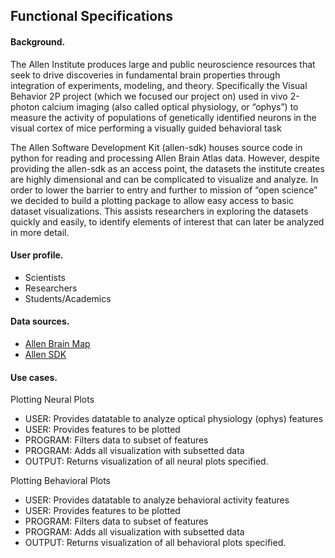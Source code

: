 ## Functional Specifications 

#### Background.

The Allen Institute produces large and public neuroscience resources that seek to drive discoveries in fundamental brain properties through integration of experiments, modeling, and theory. Specifically the Visual Behavior 2P project (which we focused our project on) used in vivo 2-photon calcium imaging (also called optical physiology, or “ophys”) to measure the activity of populations of genetically identified neurons in the visual cortex of mice performing a visually guided behavioral task 

The Allen Software Development Kit (allen-sdk) houses source code in python for reading and processing Allen Brain Atlas data. However, despite providing the allen-sdk as an access point, the datasets the institute creates are highly dimensional and can be complicated to visualize and analyze. In order to lower the barrier to entry and further to mission of “open science” we decided to build a plotting package to allow easy access to basic dataset visualizations. This assists researchers in exploring the datasets quickly and easily, to identify elements of interest that can later be analyzed in more detail.

#### User profile.

- Scientists
- Researchers
- Students/Academics
    
#### Data sources.

- [Allen Brain Map](https://portal.brain-map.org/)
- [Allen SDK](https://allensdk.readthedocs.io/en/latest/install.html)
    

#### Use cases.

Plotting Neural Plots
  - USER: Provides datatable to analyze optical physiology (ophys) features 
  - USER: Provides features to be plotted
  - PROGRAM: Filters data to subset of features
  - PROGRAM: Adds all visualization with subsetted data
  - OUTPUT: Returns visualization of all neural plots specified.

Plotting Behavioral Plots
  - USER: Provides datatable to analyze behavioral activity features 
  - USER: Provides features to be plotted
  - PROGRAM: Filters data to subset of features
  - PROGRAM: Adds all visualization with subsetted data
  - OUTPUT: Returns visualization of all behavioral plots specified.
